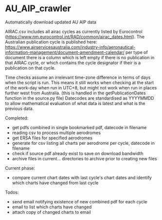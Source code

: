 # AU_AIP_crawler
 Automatically download updated AU AIP data

AIRAC.csv includes all airac cycles as currently listed by Eurocontrol (https://www.nm.eurocontrol.int/RAD/common/airac_dates.html). The Australian publication cycle is published here: https://www.airservicesaustralia.com/industry-info/aeronautical-information-management/document-amendment-calendar/ per type of document there is a column which is left empty if there is no publication in that AIRAC cycle, or which contains the cycle designator if their is a publication on that cycle.

Time checks assume an irrelevant time-zone difference in terms of days when the script is run. This means it still works when checking at the start of the work-day when run in UTC+8, but might not work when run in places further west from Australia. (this is handled in the getPublicationDates function in the source.py file)
Datecodes are standardised as YYYYMMDD to allow mathematical evaluation of what data is latest and what is the previous data.

Completed:
- get pdfs combined in single bookmarked pdf, datecode in filename
- reading csv to process multiple aerodromes
- get ERSA files for specified aerodromes
- generate for csv listing all charts per aerodrome per cycle, datecode in filename
- check if source pdf already exist to save on download bandwidth
- archive files in current... directories to archive prior to creating new files

Current phase:
- compare current chart dates with last cycle's chart dates and identify which charts have changed from last cycle

Todos:
- send email notifying existence of new combined pdf for each cycle
- email to list which charts have changed
- attach copy of changed charts to email
